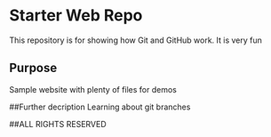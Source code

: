 # Starter Web Repo

This repository is for showing how Git and GitHub work. It is very fun

## Purpose

Sample website with plenty of files for demos

##Further decription
Learning about git branches

##ALL RIGHTS RESERVED